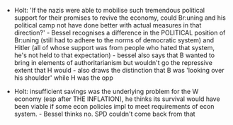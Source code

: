 - Holt: 'If the nazis were able to mobilise such tremendous political support for their promises to revive the economy, could Br:uning and his political camp not have done better with actual measures in that direction?'
			- Bessel recognises a difference in the POLITICAL position of Br:uning (still had to adhere to the norms of democratic system) and Hitler (all of whose support was from people who hated that system, he's not held to that expectation)
			- bessel also says that B wanted to bring in elements of authoritarianism but wouldn't go the repressive extent that H would
			- also draws the distinction that B was 'looking over his shoulder' while H was the opp

- Holt: insufficient savings was the underlying problem for the W economy (esp after THE INFLATION), he thinks its survival would have been viable if some econ policies impl to meet requirements of econ system.
			- Bessel thinks no. SPD couldn't come back from that